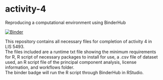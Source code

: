 # activity-4
Reproducing a computational environment using BinderHub

[![Binder](http://mybinder.org/badge_logo.svg)](http://mybinder.org/v2/gh/natalie-elliot/activity-4/main?filepath=banknote-pca.R)

This repository contains all necessary files for completion of activity 4 in LIS 5493.  
The files included are a runtime txt file showing the minimum requirements for R, R script of necessary packages to install for use, a .csv file of dataset used, an R script file of the principal component analysis, license information, and workflows folder.  
The binder badge will run the R script through BinderHub in RStudio.
